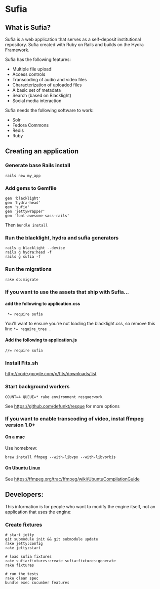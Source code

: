 # Sufia

## What is Sufia?
Sufia is a web application that serves as a self-deposit institutional repository.
Sufia created with Ruby on Rails and builds on the Hydra Framework.

Sufia has the following features:

* Multiple file upload
* Access controls
* Transcoding of audio and video files 
* Characterization of uploaded files
* A basic set of metadata
* Search (based on Blacklight)
* Social media interaction

Sufia needs the following software to work:
* Solr
* Fedora Commons
* Redis
* Ruby



## Creating an application
### Generate base Rails install
```rails new my_app```
### Add gems to Gemfile
```
gem 'blacklight'
gem 'hydra-head'
gem 'sufia'
gem 'jettywrapper'
gem 'font-awesome-sass-rails'
```
Then `bundle install`

### Run the blacklight, hydra and sufia generators
```
rails g blacklight --devise
rails g hydra:head -f
rails g sufia -f
```

### Run the migrations

```
rake db:migrate
```


### If you want to use the assets that ship with Sufia...
#### add the following to application.css
```
 *= require sufia
```
You'll want to ensure you're not loading the blacklight.css, so remove this line ```*= require_tree .```

#### Add the following to application.js
```
//= require sufia
```

### Install Fits.sh
http://code.google.com/p/fits/downloads/list

### Start background workers
```
COUNT=4 QUEUE=* rake environment resque:work
```
See https://github.com/defunkt/resque for more options

### If you want to enable transcoding of video, instal ffmpeg version 1.0+
#### On a mac
Use homebrew:
```
brew install ffmpeg --with-libvpx --with-libvorbis
```

#### On Ubuntu Linux
See https://ffmpeg.org/trac/ffmpeg/wiki/UbuntuCompilationGuide

## Developers:
This information is for people who want to modify the engine itself, not an application that uses the engine:
### Create fixtures
```
# start jetty
git submodule init && git submodule update
rake jetty:config
rake jetty:start

# load sufia fixtures
rake sufia:fixtures:create sufia:fixtures:generate
rake fixtures

# run the tests
rake clean spec
bundle exec cucumber features
```
